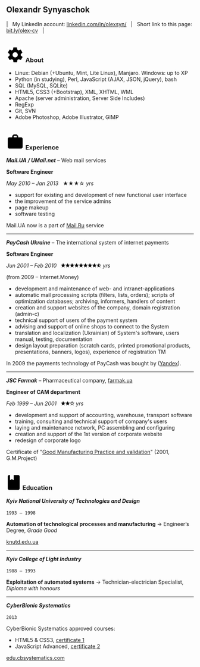 ## Olexandr Synyaschok

| &nbsp; My LinkedIn account: <a href="https://www.linkedin.com/in/olexsyn/" target="_blank">linkedin.com/in/olexsyn/</a> &nbsp; | &nbsp; Short link to this page: <a href="https://bit.ly/olex-cv">bit.ly/olex-cv</a> &nbsp; |

```
```

### &nbsp;![tech](/img/tech.svg)&nbsp; About

- Linux: Debian (+Ubuntu, Mint, Lite Linux), Manjaro. Windows: up to XP
- Python (in studying), Perl, JavaScript (AJAX, JSON, jQuery), bash
- SQL (MySQL, SQLite)
- HTML5, CSS3 (+Bootstrap), XML, XHTML, WML
- Apache (server administration, Server Side Includes)
- RegExp
- Git, SVN
- Adobe Photoshop, Adobe Illustrator, GIMP


```
```

### &nbsp;![work](/img/work.svg)&nbsp; Experience

***Mail.UA / UMail.net*** – Web mail services

**Software Engineer**

_May 2010 – Jan 2013_ &nbsp; &#9733;&#9733;&#9733;&#9734; _yrs_

- support for existing and development of new functional user interface
- the improvement of the service admins
- page makeup
- software testing

Mail.UA now is a part of <a href="https://mail.ru/" target="_blank">Mail.Ru</a> service

---

***PayCash Ukraine*** – The international system of internet payments

**Software Engineer**

_Jun 2001 – Feb 2010_ &nbsp; ![1][s]![2][s]![3][s]![4][s]![5][s]![6][s]![7][s]![8][s]![9][sh] _yrs_

(from 2009 – Internet.Money)

- development and maintenance of web- and intranet-applications
- automatic mail processing scripts (filters, lists, orders); scripts of optimization databases; archiving, informers, handlers of content
- creation and support websites of the company, domain registration (admin-c)
- technical support of users of the payment system
- advising and support of online shops to connect to the System
- translation and localization (Ukrainian) of System's software, users manual, testing, documentation
- design layout preparation (scratch cards, printed promotional products, presentations, banners, logos), experience of registration TM

In 2009 the payments technology of PayCash was bought by (<a href="https://yandex.ru/" target="_blank">Yandex</a>).

---

***JSC Farmak*** – Pharmaceutical company, <a href="https://farmak.ua/" target="_blank">farmak.ua</a>

**Engineer of CAM department**

_Feb 1999 – Jun 2001_ &nbsp; ![1][s]![2][s]![3][se] _yrs_

- development and support of accounting, warehouse, transport software
- training, consulting and technical support of company's users
- laying and maintenance network, PC assembling and configuring
- creation and support of the 1st version of corporate website
- redesign of corporate logo

Certificate of "[Good Manufacturing Practice and validation](/img/gmp_cert.jpg)" (2001, G.M.Project)


```
```

### &nbsp;![edu](/img/edu.svg)&nbsp; Education

***Kyiv National University of Technologies and Design***

<code><samp>1993 – 1998</samp></code>

**Automation of technological processes and manufacturing** -> Engineer’s Degree, _Grade Good_

<a href="https://en.knutd.edu.ua/" target="_blank">knutd.edu.ua</a>

---

***Kyiv College of Light Industry***

<code><samp>1988 – 1993</samp></code>

**Exploitation of automated systems** -> Technician-electrician Specialist, _Diploma with honours_

---

***CyberBionic Systematics***

<code><samp>2013</samp></code>

CyberBionic Systematics approved courses:

- HTML5 & CSS3, [certificate 1](/img/html_cert.jpg)
- JavaScript Advanced, [certificate 2](/img/js-a_cert.jpg)

<a href="https://edu.cbsystematics.com/" target="_blank">edu.cbsystematics.com</a>


```
```
[s]: /img/star.png
[sh]: /img/star_h.png
[se]: /img/star_e.png
